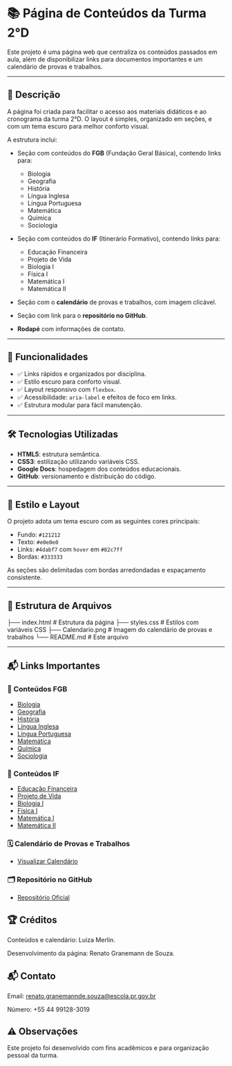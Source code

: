 # 📚 Página de Conteúdos da Turma 2°D

Este projeto é uma página web que centraliza os conteúdos passados em aula, além de disponibilizar links para documentos importantes e um calendário de provas e trabalhos.

---

## 📝 Descrição

A página foi criada para facilitar o acesso aos materiais didáticos e ao cronograma da turma 2°D. O layout é simples, organizado em seções, e com um tema escuro para melhor conforto visual.

A estrutura inclui:

- Seção com conteúdos do **FGB** (Fundação Geral Básica), contendo links para:
  - Biologia
  - Geografia
  - História
  - Língua Inglesa
  - Língua Portuguesa
  - Matemática
  - Química
  - Sociologia

- Seção com conteúdos do **IF** (Itinerário Formativo), contendo links para:
  - Educação Financeira
  - Projeto de Vida
  - Biologia I
  - Física I
  - Matemática I
  - Matemática II

- Seção com o **calendário** de provas e trabalhos, com imagem clicável.

- Seção com link para o **repositório no GitHub**.

- **Rodapé** com informações de contato.

---

## 🚀 Funcionalidades

- ✅ Links rápidos e organizados por disciplina.
- ✅ Estilo escuro para conforto visual.
- ✅ Layout responsivo com `flexbox`.
- ✅ Acessibilidade: `aria-label` e efeitos de foco em links.
- ✅ Estrutura modular para fácil manutenção.

---

## 🛠️ Tecnologias Utilizadas

- **HTML5**: estrutura semântica.
- **CSS3**: estilização utilizando variáveis CSS.
- **Google Docs**: hospedagem dos conteúdos educacionais.
- **GitHub**: versionamento e distribuição do código.

---

## 🎨 Estilo e Layout

O projeto adota um tema escuro com as seguintes cores principais:

- Fundo: `#121212`
- Texto: `#e0e0e0`
- Links: `#4dabf7` com `hover` em `#82c7ff`
- Bordas: `#333333`

As seções são delimitadas com bordas arredondadas e espaçamento consistente.

---

## 📂 Estrutura de Arquivos

├── index.html # Estrutura da página
├── styles.css # Estilos com variáveis CSS
├── Calendario.png # Imagem do calendário de provas e trabalhos
└── README.md # Este arquivo

---

## 📬 Links Importantes

### 📄 Conteúdos FGB

- [Biologia](https://docs.google.com/document/d/16q5EM1LfoPZSXEbJWe3w2rfTui-6w5FctthQSw-B-a0/edit?tab=t.0#heading=h.f4pqeuns626i)
- [Geografia](https://docs.google.com/document/d/1J3CJ6oeSW1evRxppJPgEOXcrYiz7oBKNKK9Hmq5kkyU/edit?tab=t.0#heading=h.hnuxm9owckap)
- [História](https://docs.google.com/document/d/1_kjC9mAmquIDkN9_lP7-cJmNX5_DhLiTHn4Hh432cs0/edit?tab=t.0#heading=h.u3xaxra7klxc)
- [Língua Inglesa](https://docs.google.com/document/d/1CRfyNy0e3kNM9CReXY_uKU0QB2a-qVaB_ACC8OZKA8I/edit?tab=t.0#heading=h.x833egipjtq)
- [Língua Portuguesa](https://docs.google.com/document/d/1zlMvf3f0UREEvGVJYDR80bpCvMTqKTnficAtLE3go4A/edit?tab=t.0#heading=h.x833egipjtq)
- [Matemática](https://docs.google.com/document/d/189EmA2uKd1QSmMZPyZu__u41CTjcVJE370evIiy21N8/edit?tab=t.0#heading=h.n0yi1jcnk37j)
- [Química](https://docs.google.com/document/d/1fG2FbcCjN8XNtVCeVMDkX-9bQlB6ETkX-vNb5ldEQkI/edit?tab=t.0#heading=h.x833egipjtq)
- [Sociologia](https://docs.google.com/document/d/1g5dkpfWnItQYekAS_JfF5t3k-mUWwBnu1ljNDscdpHI/edit?tab=t.0#heading=h.iwrtn0pig67s)

### 📄 Conteúdos IF

- [Educação Financeira](https://docs.google.com/document/d/1BNDhl7IixkvxgRRyk4GzyfBw4M9DsNOyE4HIOMkM8xM/edit?tab=t.0#heading=h.iq0v42bs6izy)
- [Projeto de Vida](https://docs.google.com/document/d/1wk62X5cBfJp-zKsESogJ8KxUgzcnp4m0gVxpseSdMNk/edit?tab=t.0#heading=h.wjb57lbqju59)
- [Biologia I](https://docs.google.com/document/d/1ghjX1uYRMBATBpDJDuDHH_3gtsPp3SRXpNU_gsGbrYs/edit?tab=t.0#heading=h.2p4g5jr83g2a)
- [Física I](https://docs.google.com/document/d/1EvmfPnWmJGL8CIpuGGxtp6xr_JScGFGy9_fsUUAeYmQ/edit?tab=t.0#heading=h.x833egipjtq)
- [Matemática I](https://docs.google.com/document/d/1MAV0jGFnoOHY7buHBhwlWwDbGSEceOYfcAZvlCHIF7U/edit?tab=t.0#heading=h.wu3mh161ycy4)
- [Matemática II](https://docs.google.com/document/d/1Nfdb5HO0YS1sF2JUm7wB9UdfMgKQOy6T-blzHBhN0hc/edit?tab=t.0#heading=h.2ktnq32jms2r)

### 🗓️ Calendário de Provas e Trabalhos

- [Visualizar Calendário](https://docs.google.com/document/d/1LHrsXB2Y82sAFAbd5fpUSSS4fzSUUlnako14lrYVMYs/edit?tab=t.0)

### 🗂️ Repositório no GitHub

- [Repositório Oficial](https://github.com/Renato-Granemann/Conteudos_escola)

## 🏆 Créditos
Conteúdos e calendário: Luiza Merlin.

Desenvolvimento da página: Renato Granemann de Souza.

## 📬 Contato
Email: renato.granemannde.souza@escola.pr.gov.br

Número: +55 44 99128-3019

## ⚠️ Observações
Este projeto foi desenvolvido com fins acadêmicos e para organização pessoal da turma.
